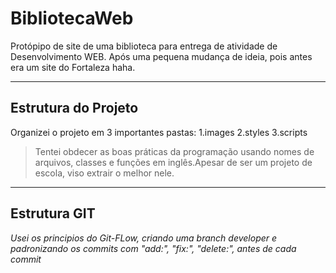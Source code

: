 
# BibliotecaWeb
Protópipo de site de uma biblioteca para entrega de atividade de Desenvolvimento WEB. 
Após uma pequena mudança de ideia, pois antes era um site do Fortaleza haha.
*******
## Estrutura do Projeto
Organizei o projeto em 3 importantes pastas:
 1.images
 2.styles
 3.scripts
   >Tentei obdecer as boas práticas da programação usando nomes de arquivos, classes e funções em inglês.Apesar de ser um projeto de escola, viso extrair o melhor nele.
   *******
   ## Estrutura GIT
   *Usei os principios do Git-FLow, criando uma branch developer e padronizando os commits com "add:", "fix:", "delete:", antes de cada commit*  

